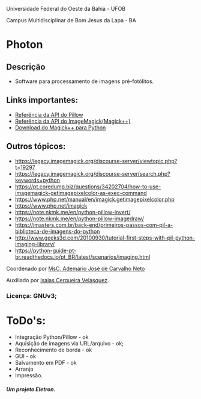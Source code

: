 Universidade Federal do Oeste da Bahia - UFOB

Campus Multidisciplinar de Bom Jesus da Lapa - BA

# Photon
## Descrição
* Software para processamento de imagens pré-fotólitos.
## Links importantes:
* [Referência da API do Pillow](https://pillow.readthedocs.io/en/stable/reference/)
* [Referência da API do ImageMagick(Magick++)](https://www.imagemagick.org/Magick++/Documentation.html)
* [Download do Magick++ para Python](https://download.imagemagick.org/ImageMagick/download/python)
## Outros tópicos:
* https://legacy.imagemagick.org/discourse-server/viewtopic.php?t=19297
* https://legacy.imagemagick.org/discourse-server/search.php?keywords=python
* https://pt.coredump.biz/questions/34202704/how-to-use-imagemagick-getimagepixelcolor-as-exec-command
* https://www.php.net/manual/en/imagick.getimagepixelcolor.php
* https://www.php.net/imagick
* https://note.nkmk.me/en/python-pillow-invert/
* https://note.nkmk.me/en/python-pillow-imagedraw/
* https://imasters.com.br/back-end/primeiros-passos-com-pil-a-biblioteca-de-imagens-do-python
* http://www.geeks3d.com/20100930/tutorial-first-steps-with-pil-python-imaging-library/
* https://python-guide-pt-br.readthedocs.io/pt_BR/latest/scenarios/imaging.html

Coordenado por [MsC. Ademário José de Carvalho Neto](https://github.com/ademariocarvalho)

Auxiliado por [Isaias Cerqueira Velasquez](https://linkedin.com/in/vlaskz).

### Licença: GNUv3;

# ToDo's:
 * Integração Python/Pillow - ok
 * Aquisição de imagens via URL/arquivo - ok;
 * Reconhecimento de borda - ok
 * GUI - ok
 * Salvamento em PDF - ok
 * Arranjo 
 * Impressão.

##### Um projeto Eletron.
